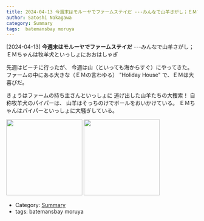 ```yaml
---
title: 2024-04-13 今週末はモルーヤでファームステイだ ---みんなで山羊さがし；ＥＭちゃんは牧羊犬といっしょにおおはしゃぎ
author: Satoshi Nakagawa
category: Summary
tags:  batemansbay moruya
---
```


[2024-04-13] **今週末はモルーヤでファームステイだ**  ---みんなで山羊さがし；ＥＭちゃんは牧羊犬といっしょにおおはしゃぎ

 先週はビーチに行ったが、
今週は山（といっても海からすぐ）にやってきた。
ファームの中にある大きな（ＥＭの言わゆる）
"Holiday House" で、ＥＭは大喜びだ。

 きょうはファームの持ち主さんといっしょに
逃げ出した山羊たちの大捜索！
自称牧羊犬のパイパーは、
山羊はそっちのけでボールをおいかけている。
ＥＭちゃんはパイパーといっしょに大騒ぎしている。

<img src="/pict/2024-04-13-em-piper-6.jpg)" alt="" width="200"/>

<img src="/pict/2024-04-13-goats-4.jpg)" alt="" width="200"/>

- Category: [Summary](https://merapano.github.io/categories.html#Summary)
- tags:  batemansbay moruya
